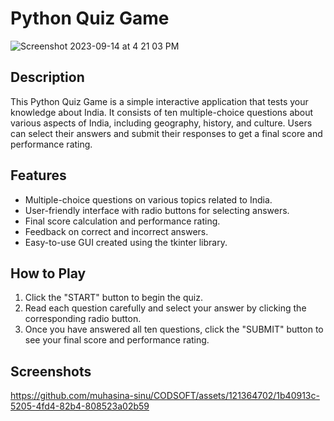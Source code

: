 # Python Quiz Game

![Screenshot 2023-09-14 at 4 21 03 PM](https://github.com/muhasina-sinu/CODSOFT/assets/121364702/8596008d-6972-41af-a6b4-91cc1c90a1d1)


## Description

This Python Quiz Game is a simple interactive application that tests your knowledge about India. It consists of ten multiple-choice questions about various aspects of India, including geography, history, and culture. Users can select their answers and submit their responses to get a final score and performance rating.

## Features

- Multiple-choice questions on various topics related to India.
- User-friendly interface with radio buttons for selecting answers.
- Final score calculation and performance rating.
- Feedback on correct and incorrect answers.
- Easy-to-use GUI created using the tkinter library.


## How to Play

1. Click the "START" button to begin the quiz.
2. Read each question carefully and select your answer by clicking the corresponding radio button.
3. Once you have answered all ten questions, click the "SUBMIT" button to see your final score and performance rating.

## Screenshots

https://github.com/muhasina-sinu/CODSOFT/assets/121364702/1b40913c-5205-4fd4-82b4-808523a02b59

